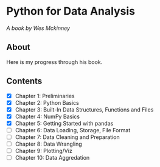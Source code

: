 # Python for Data Analysis

*A book by Wes Mckinney* 

## About

Here is my progress through his book.

## Contents

- [X] Chapter 1: Preliminaries
- [X] Chapter 2: Python Basics
- [X] Chapter 3: Built-In Data Structures, Functions and Files
- [X] Chapter 4: NumPy Basics
- [X] Chapter 5: Getting Started with pandas
- [ ] Chapter 6: Data Loading, Storage, File Format
- [ ] Chapter 7: Data Cleaning and Preparation
- [ ] Chapter 8: Data Wrangling
- [ ] Chapter 9: Plotting/Viz
- [ ] Chapter 10: Data Aggredation
